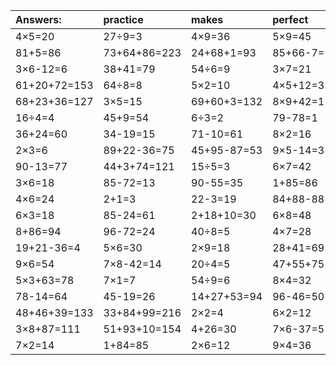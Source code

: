 | Answers: | practice | makes | perfect | ! |
| :--- | :--- | :--- | :--- | :--- |
| 4×5=20 | 27÷9=3 | 4×9=36 | 5×9=45 | 64+49+4=117 | 
| 81+5=86 | 73+64+86=223 | 24+68+1=93 | 85+66-7=144 | 7×5=35 | 
| 3×6-12=6 | 38+41=79 | 54÷6=9 | 3×7=21 | 2+82=84 | 
| 61+20+72=153 | 64÷8=8 | 5×2=10 | 4×5+12=32 | 5×4+99=119 | 
| 68+23+36=127 | 3×5=15 | 69+60+3=132 | 8×9+42=114 | 7×3=21 | 
| 16÷4=4 | 45+9=54 | 6÷3=2 | 79-78=1 | 29-28=1 | 
| 36+24=60 | 34-19=15 | 71-10=61 | 8×2=16 | 24÷3=8 | 
| 2×3=6 | 89+22-36=75 | 45+95-87=53 | 9×5-14=31 | 7×6=42 | 
| 90-13=77 | 44+3+74=121 | 15÷5=3 | 6×7=42 | 7×9+5=68 | 
| 3×6=18 | 85-72=13 | 90-55=35 | 1+85=86 | 42-32=10 | 
| 4×6=24 | 2+1=3 | 22-3=19 | 84+88-88=84 | 35÷5=7 | 
| 6×3=18 | 85-24=61 | 2+18+10=30 | 6×8=48 | 99+69+24=192 | 
| 8+86=94 | 96-72=24 | 40÷8=5 | 4×7=28 | 7+72=79 | 
| 19+21-36=4 | 5×6=30 | 2×9=18 | 28+41=69 | 6×4=24 | 
| 9×6=54 | 7×8-42=14 | 20÷4=5 | 47+55+75=177 | 63÷9=7 | 
| 5×3+63=78 | 7×1=7 | 54÷9=6 | 8×4=32 | 64+10=74 | 
| 78-14=64 | 45-19=26 | 14+27+53=94 | 96-46=50 | 88-28=60 | 
| 48+46+39=133 | 33+84+99=216 | 2×2=4 | 6×2=12 | 13+26=39 | 
| 3×8+87=111 | 51+93+10=154 | 4+26=30 | 7×6-37=5 | 56+50-91=15 | 
| 7×2=14 | 1+84=85 | 2×6=12 | 9×4=36 | 48+84-82=50 | 

